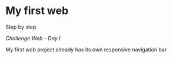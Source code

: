 # My first web
Step by step

*Challenge Web - Day I*

My first web project already has its own responsive navigation bar
